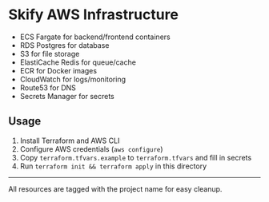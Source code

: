 # Skify AWS Infrastructure

- ECS Fargate for backend/frontend containers
- RDS Postgres for database
- S3 for file storage
- ElastiCache Redis for queue/cache
- ECR for Docker images
- CloudWatch for logs/monitoring
- Route53 for DNS
- Secrets Manager for secrets

## Usage

1. Install Terraform and AWS CLI
2. Configure AWS credentials (`aws configure`)
3. Copy `terraform.tfvars.example` to `terraform.tfvars` and fill in secrets
4. Run `terraform init && terraform apply` in this directory

---

All resources are tagged with the project name for easy cleanup.
